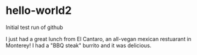 # hello-world2
Initial test run of github

I just had a great lunch from El Cantaro, an all-vegan mexican restuarant in Monterey!
I had a "BBQ steak" burrito and it was delicious.
